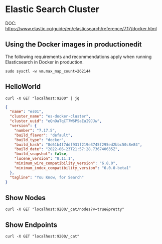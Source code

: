 # Elastic Search Cluster

DOC: https://www.elastic.co/guide/en/elasticsearch/reference/7.17/docker.html

## Using the Docker images in productionedit
The following requirements and recommendations apply when running Elasticsearch in Docker in production.
  
```
sudo sysctl -w vm.max_map_count=262144
```

## HelloWorld
```
curl -X GET "localhost:9200" | jq
```

```json
{
  "name": "es01",
  "cluster_name": "es-docker-cluster",
  "cluster_uuid": "eQnOaTqCT7W6PSaEuI9JJw",
  "version": {
    "number": "7.17.5",
    "build_flavor": "default",
    "build_type": "docker",
    "build_hash": "8d61b4f7ddf931f219e3745f295ed2bbc50c8e84",
    "build_date": "2022-06-23T21:57:28.736740635Z",
    "build_snapshot": false,
    "lucene_version": "8.11.1",
    "minimum_wire_compatibility_version": "6.8.0",
    "minimum_index_compatibility_version": "6.0.0-beta1"
  },
  "tagline": "You Know, for Search"
}
```

##  Show Nodes
```
curl -X GET "localhost:9200/_cat/nodes?v=true&pretty"
```

## Show Endpoints
```
curl -X GET "localhost:9200/_cat"
```
